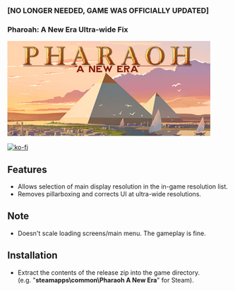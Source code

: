 ### [NO LONGER NEEDED, GAME WAS OFFICIALLY UPDATED]
### Pharoah: A New Era Ultra-wide Fix

![Game Logo](header.jpg)<br>

[![ko-fi](https://ko-fi.com/img/githubbutton_sm.svg)](https://ko-fi.com/F2F2DI3WA)</br>

## Features
- Allows selection of main display resolution in the in-game resolution list.
- Removes pillarboxing and corrects UI at ultra-wide resolutions.

## Note
- Doesn't scale loading screens/main menu. The gameplay is fine.

## Installation
- Extract the contents of the release zip into the game directory.<br />(e.g. "**steamapps\common\Pharaoh A New Era**" for Steam).
